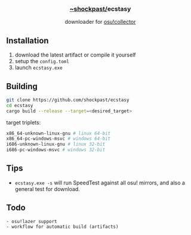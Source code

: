 <div align="center">
  <h3><a href="https://github.com/shockpast">~shockpast/</a>ecstasy</h3>
  <p>downloader for <a href="https://osucollector.com">osu!collector</a></p>
</div>

## Installation

1. download the latest artifact or compile it yourself
2. setup the `config.toml`
3. launch `ecstasy.exe`

## Building

```sh
git clone https://github.com/shockpast/ecstasy
cd ecstasy
cargo build --release --target=<desired_target>
```

target triplets:
```sh
x86_64-unknown-linux-gnu # linux 64-bit
x86_64-pc-windows-msvc # windows 64-bit
i686-unknown-linux-gnu # linux 32-bit
i686-pc-windows-msvc # windows 32-bit
```

## Tips

- `ecstasy.exe -s` will run SpeedTest against all osu! mirrors, and also a general test for download.

## Todo

```
- osu!lazer support
- workflow for automatic build (artifacts)
```